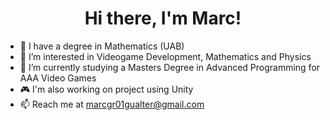 <h1 align="center">Hi there, I'm Marc!</h1>

- 📑 I have a degree in Mathematics (UAB)
- 👀 I’m interested in Videogame Development, Mathematics and Physics
- 🌱 I’m currently studying a Masters Degree in Advanced Programming for AAA Video Games
- 🎮 I'm also working on project using Unity
- 📫 Reach me at marcgr01gualter@gmail.com
